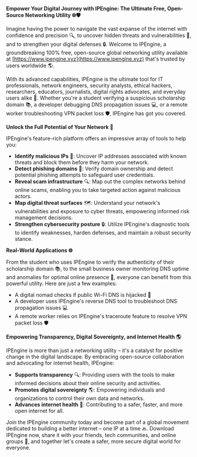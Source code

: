 **Empower Your Digital Journey with IPEngine: The Ultimate Free, Open-Source Networking Utility 🌐🛡️**

Imagine having the power to navigate the vast expanse of the internet with confidence and precision 🔍, to uncover hidden threats and vulnerabilities 🚨, and to strengthen your digital defenses 🔒. Welcome to IPEngine, a groundbreaking 100% free, open-source global networking utility available at [https://www.ipengine.xyz](https://www.ipengine.xyz) that's trusted by users worldwide 🌎.

With its advanced capabilities, IPEngine is the ultimate tool for IT professionals, network engineers, security analysts, ethical hackers, researchers, educators, journalists, digital rights advocates, and everyday users alike 🤝. Whether you're a student verifying a suspicious scholarship domain 📚, a developer debugging DNS propagation issues 💻, or a remote worker troubleshooting VPN packet loss 🛡️, IPEngine has got you covered.

**Unlock the Full Potential of Your Network 🔑**

IPEngine's feature-rich platform offers an impressive array of tools to help you:

*   **Identify malicious IPs** 🚫: Uncover IP addresses associated with known threats and block them before they harm your network.
*   **Detect phishing domains** 📣: Verify domain ownership and detect potential phishing attempts to safeguard user credentials.
*   **Reveal scam infrastructure** 🔍: Map out the complex networks behind online scams, enabling you to take targeted action against malicious actors.
*   **Map digital threat surfaces** 🗺️: Understand your network's vulnerabilities and exposure to cyber threats, empowering informed risk management decisions.
*   **Strengthen cybersecurity posture** 🔒: Utilize IPEngine's diagnostic tools to identify weaknesses, harden defenses, and maintain a robust security stance.

**Real-World Applications 🌐**

From the student who uses IPEngine to verify the authenticity of their scholarship domain 📚, to the small business owner monitoring DNS uptime and anomalies for optimal online presence 🏢, everyone can benefit from this powerful utility. Here are just a few examples:

*   A digital nomad checks if public Wi-Fi DNS is hijacked 🛂
*   A developer uses IPEngine's reverse DNS tool to troubleshoot DNS propagation issues 💻
*   A remote worker relies on IPEngine's traceroute feature to resolve VPN packet loss 🛡️

**Empowering Transparency, Digital Sovereignty, and Internet Health 🌎**

IPEngine is more than just a networking utility – it's a catalyst for positive change in the digital landscape. By embracing open-source collaboration and advocating for internet health, IPEngine:

*   **Supports transparency** 🔍: Providing users with the tools to make informed decisions about their online security and activities.
*   **Promotes digital sovereignty** 🌎: Empowering individuals and organizations to control their own data and networks.
*   **Advances internet health** 📡: Contributing to a safer, faster, and more open internet for all.

Join the IPEngine community today and become part of a global movement dedicated to building a better internet – one IP at a time 🔙. Download IPEngine now, share it with your friends, tech communities, and online groups 🤝, and together let's create a safer, more secure digital world for everyone.